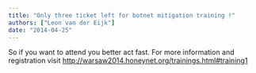 ```yaml
---
title: "Only three ticket left for botnet mitigation training !"
authors: ["Leon van der Eijk"]
date: "2014-04-25"
---
```


So if you want to attend you better act fast. For more information and registration visit http://warsaw2014.honeynet.org/trainings.html#training1

